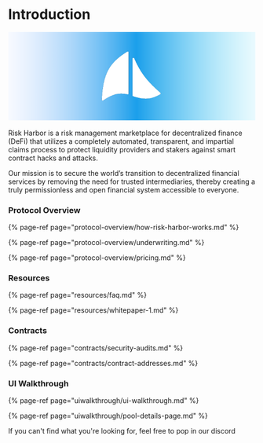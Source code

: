 # Introduction

![](.gitbook/assets/banner-1-.png)

Risk Harbor is a risk management marketplace for decentralized finance \(DeFi\) that utilizes a completely automated, transparent, and impartial claims process to protect liquidity providers and stakers against smart contract hacks and attacks.

Our mission is to secure the world’s transition to decentralized financial services by removing the need for trusted intermediaries, thereby creating a truly permissionless and open financial system accessible to everyone.

### Protocol Overview

{% page-ref page="protocol-overview/how-risk-harbor-works.md" %}

{% page-ref page="protocol-overview/underwriting.md" %}

{% page-ref page="protocol-overview/pricing.md" %}

### Resources

{% page-ref page="resources/faq.md" %}

{% page-ref page="resources/whitepaper-1.md" %}

### Contracts

{% page-ref page="contracts/security-audits.md" %}

{% page-ref page="contracts/contract-addresses.md" %}

### UI Walkthrough

{% page-ref page="uiwalkthrough/ui-walkthrough.md" %}

{% page-ref page="uiwalkthrough/pool-details-page.md" %}



If you can't find what you're looking for, feel free to pop in our discord



